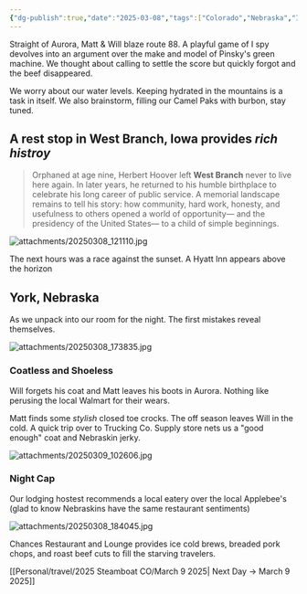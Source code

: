 ```yaml
---
{"dg-publish":true,"date":"2025-03-08","tags":["Colorado","Nebraska","Illinois"],"permalink":"/Personal/travel/2025 Steamboat CO/March 8 2025/","dgPassFrontmatter":true}
---
```


Straight of Aurora, Matt & Will blaze route 88. A playful game of I spy devolves into an argument over the make and model of Pinsky's green machine. We thought about calling to settle the score but quickly forgot and the beef disappeared. 

We worry about our water levels. Keeping hydrated in the mountains is a task in itself. We also brainstorm, filling our Camel Paks with burbon, stay tuned. 

## A rest stop in West Branch, Iowa provides *rich histroy*

> Orphaned at age nine, Herbert Hoover left **West Branch** never to live here again. In later years, he returned to his humble birthplace to celebrate his long career of public service. A memorial landscape remains to tell his story: how community, hard work, honesty, and usefulness to others opened a world of opportunity— and the presidency of the United States— to a child of simple beginnings.

![attachments/20250308_121110.jpg](/img/user/attachments/20250308_121110.jpg)

The next hours was a race against the sunset. A Hyatt Inn appears above the horizon

## York, Nebraska
As we unpack into our room for the night. The first mistakes reveal themselves.

![attachments/20250308_173835.jpg](/img/user/attachments/20250308_173835.jpg)

### Coatless and Shoeless
Will forgets his coat and Matt leaves his boots in Aurora. Nothing like perusing the local Walmart for their wears. 

Matt finds some *stylish* closed toe crocks. The off season leaves Will in the cold. A quick trip over to Trucking Co. Supply store nets us a "good enough" coat and Nebraskin jerky. 

![attachments/20250309_102606.jpg](/img/user/attachments/20250309_102606.jpg)

### Night Cap
Our lodging hostest recommends a local eatery over the local Applebee's (glad to know Nebraskins have the same restaurant sentiments)

![attachments/20250308_184045.jpg](/img/user/attachments/20250308_184045.jpg)

Chances Restaurant and Lounge provides ice cold brews, breaded pork chops, and roast beef cuts to fill the starving travelers. 

[[Personal/travel/2025 Steamboat CO/March 9 2025\| Next Day -> March 9 2025]]